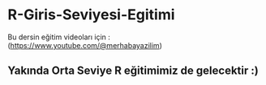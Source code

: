 # R-Giris-Seviyesi-Egitimi

Bu dersin eğitim videoları için : (https://www.youtube.com/@merhabayazilim)

## Yakında Orta Seviye R eğitimimiz de gelecektir :)
